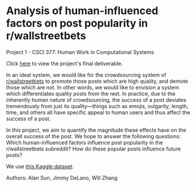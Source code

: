 # Analysis of human-influenced factors on post popularity in r/wallstreetbets
Project 1 - CSCI 377: Human Work in Computational Systems

Click [here](https://docs.google.com/presentation/d/1ujfKN-BHkZcirIjWhMJWgbR3ccGKOKqSv_r5HG7xNew/edit?usp=sharing) to view the project's final deliverable.

In an ideal system, we would like for the crowdsourcing system of [r/wallstreetbets](https://www.reddit.com/r/wallstreetbets/) to promote those posts which are high quality, and demote those which are not. In other words, we would like to envision a system which differentiates quality posts from the rest. In practice, due to the inherently human nature of crowdsourcing, the success of a post deviates tremendously from just its quality—things such as emojis, vulgarity, length, time, and others all have specific appeal to human users and thus affect the success of a post.

In this project, we aim to quantify the magnitude these effects have on the overall success of the post. We hope to answer the following questions: Which human-influenced factors influence post popularity in the r/wallstreetbets subreddit? How do these popular posts influence future posts?

We use [this Kaggle dataset](https://www.kaggle.com/unanimad/reddit-rwallstreetbets).

Authors: Alan Sun, Jimmy DeLano, Will Zhang


